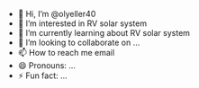 - 👋 Hi, I’m @olyeller40
- 👀 I’m interested in RV solar system 
- 🌱 I’m currently learning about RV solar system 
- 💞️ I’m looking to collaborate on ...
- 📫 How to reach me email 
- 😄 Pronouns: ...
- ⚡ Fun fact: ...

<!---
olyeller40/olyeller40 is a ✨ special ✨ repository because its `README.md` (this file) appears on your GitHub profile.
You can click the Preview link to take a look at your changes.
--->
